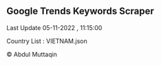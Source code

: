 

## Google Trends Keywords Scraper 
 
Last Update 05-11-2022 , 11:15:00

Country List :
VIETNAM.json



© Abdul Muttaqin 
